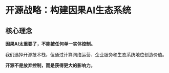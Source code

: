 # 开源战略：构建因果AI生态系统

<!-- 
写作指导：
- 开源战略是价值主张的重要组成部分
- 只写核心理念和最关键的差异化价值
- 避免具体实施细节和技术说明
- 重点强调为什么开源对因果AI至关重要
- 简洁有力，让读者立即理解价值
-->

## 核心理念

**因果AI太重要了，不能被任何单一实体控制。**

我们选择开源技术栈，但通过计算网络运营、企业服务和生态系统地位创造价值。

**开源不是放弃控制，而是获得更大的影响力。** 